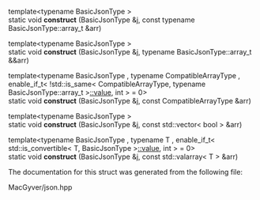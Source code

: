 <div id="structdetail_1_1external__constructor_3_01value__t_1_1array_01_4">

</div>

<span id="structdetail_1_1external__constructor_3_01value__t_1_1array_01_4"
label="structdetail_1_1external__constructor_3_01value__t_1_1array_01_4"></span>

<div class="DoxyCompactItemize">

<span id="structdetail_1_1external__constructor_3_01value__t_1_1array_01_4_ab4ee01b86545c25823e95f06bfb8cec3"
label="structdetail_1_1external__constructor_3_01value__t_1_1array_01_4_ab4ee01b86545c25823e95f06bfb8cec3"></span>
template$<$typename BasicJsonType $>$   
static void **construct** (BasicJsonType &j, const typename
BasicJsonType::array_t &arr)

<span id="structdetail_1_1external__constructor_3_01value__t_1_1array_01_4_aa1344db7d6793021693563dca416e5b4"
label="structdetail_1_1external__constructor_3_01value__t_1_1array_01_4_aa1344db7d6793021693563dca416e5b4"></span>
template$<$typename BasicJsonType $>$   
static void **construct** (BasicJsonType &j, typename
BasicJsonType::array_t &&arr)

<span id="structdetail_1_1external__constructor_3_01value__t_1_1array_01_4_ae399adc0d10013a567e8646807d650b5"
label="structdetail_1_1external__constructor_3_01value__t_1_1array_01_4_ae399adc0d10013a567e8646807d650b5"></span>
template$<$typename BasicJsonType , typename CompatibleArrayType ,
enable_if_t$<$ !std::is_same$<$ CompatibleArrayType, typename
BasicJsonType::array_t
$>$[::value](#namespacedetail_a47b1bb0bbd3596589ed9187059c312efa2063c1608d6e0baf80249c42e2be5804),
int $>$ = 0$>$   
static void **construct** (BasicJsonType &j, const CompatibleArrayType
&arr)

<span id="structdetail_1_1external__constructor_3_01value__t_1_1array_01_4_a8d6adedb6b308d21cd8a02b68f6cb3c3"
label="structdetail_1_1external__constructor_3_01value__t_1_1array_01_4_a8d6adedb6b308d21cd8a02b68f6cb3c3"></span>
template$<$typename BasicJsonType $>$   
static void **construct** (BasicJsonType &j, const std::vector$<$ bool
$>$ &arr)

<span id="structdetail_1_1external__constructor_3_01value__t_1_1array_01_4_afe050b2957d0a1f416107909d919a772"
label="structdetail_1_1external__constructor_3_01value__t_1_1array_01_4_afe050b2957d0a1f416107909d919a772"></span>
template$<$typename BasicJsonType , typename T , enable_if_t$<$
std::is_convertible$<$ T, BasicJsonType
$>$[::value](#namespacedetail_a47b1bb0bbd3596589ed9187059c312efa2063c1608d6e0baf80249c42e2be5804),
int $>$ = 0$>$   
static void **construct** (BasicJsonType &j, const std::valarray$<$ T
$>$ &arr)

</div>

The documentation for this struct was generated from the following file:

<div class="DoxyCompactItemize">

MacGyver/json.hpp

</div>
